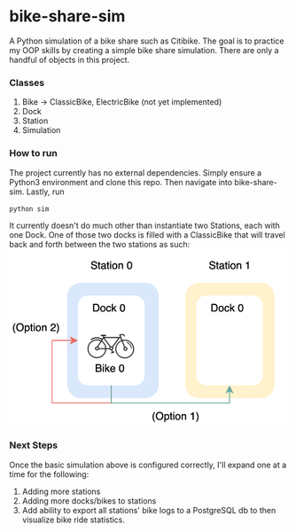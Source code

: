 # bike-share-sim
A Python simulation of a bike share such as Citibike. The goal is to practice
my OOP skills by creating a simple bike share simulation. There are only a 
handful of objects in this project.

### Classes
1. Bike -> ClassicBike, ElectricBike (not yet implemented)
2. Dock
3. Station
4. Simulation

### How to run
The project currently has no external dependencies. Simply ensure a Python3 
environment and clone this repo. Then navigate into bike-share-sim. Lastly,
run
```
python sim
```
It currently doesn't do much other than instantiate two Stations, each with one
Dock. One of those two docks is filled with a ClassicBike that will travel 
back and forth between the two stations as such:
![basic_sim](/images/basic_sim.png)

### Next Steps
Once the basic simulation above is configured correctly, I'll expand one at
a time for the following:
1. Adding more stations
2. Adding more docks/bikes to stations
3. Add ability to export all stations' bike logs to a PostgreSQL db to then
visualize bike ride statistics.
